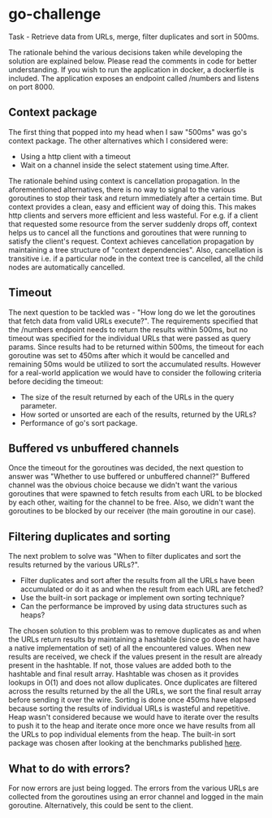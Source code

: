 # go-challenge

Task - Retrieve data from URLs, merge, filter duplicates and sort in 500ms.


The rationale behind the various decisions taken while developing the solution are explained below. Please read the comments in code for better understanding. If you wish to run the application in docker, a dockerfile is included. The application exposes an endpoint called /numbers and listens on port 8000.

## Context package
The first thing that popped into my head when I saw "500ms" was go's context package.
The other alternatives which I considered were: 
* Using a http client with a timeout
* Wait on a channel inside the select statement using time.After. 

The rationale behind using context is cancellation propagation. In the aforementioned alternatives, there is no way to signal to the various goroutines to stop their task and return immediately after a certain time. But context provides a clean, easy and efficient way of doing this. This makes http clients and servers more efficient and less wasteful. For e.g. if a client that requested some resource from the server suddenly drops off, context helps us to cancel all the functions and goroutines that were running to satisfy the client's request. Context achieves cancellation propagation by maintaining a tree structure of "context dependencies". Also, cancellation is transitive i.e. if a particular node in the context tree is cancelled, all the child nodes are automatically cancelled.

## Timeout
The next question to be tackled was - "How long do we let the goroutines that fetch data from valid URLs execute?". The requirements specified that the /numbers endpoint needs to return the results within 500ms, but no timeout was specified for the individual URLs that were passed as query params. Since results had to be returned within 500ms, the timeout for each goroutine was set to 450ms after which it would be cancelled and remaining 50ms would be utilized to sort the accumulated results. However for a real-world application we would have to consider the following criteria before deciding the timeout:

* The size of the result returned by each of the URLs in the query parameter.
* How sorted or unsorted are each of the results, returned by the URLs?
* Performance of go's sort package.

## Buffered vs unbuffered channels
Once the timeout for the goroutines was decided, the next question to answer was "Whether to use buffered or unbuffered channel?" Buffered channel was the obvious choice because we didn't want the various goroutines that were spawned to fetch results from each URL to be blocked by each other, waiting for the channel to be free. Also, we didn't want the goroutines to be blocked by our receiver (the main goroutine in our case).

## Filtering duplicates and sorting
The next problem to solve was "When to filter duplicates and sort the results returned by the various URLs?". 

* Filter duplicates and sort after the results from all the URLs have been accumulated or do it as and when the result from each URL are fetched?
* Use the built-in sort package or implement own sorting technique?
* Can the performance be improved by using data structures such as heaps?

The chosen solution to this problem was to remove duplicates as and when the URLs return results by maintaining a hashtable (since go does not have a native implementation of set) of all the encountered values. When new results are received, we check if the values present in the result are already present in the hashtable. If not, those values are added both to the hashtable and final result array. Hashtable was chosen as it provides lookups in O(1) and does not allow duplicates. Once duplicates are filtered across the results returned by the all the URLs, we sort the final result array before sending it over the wire. Sorting is done once 450ms have elapsed because sorting the results of individual URLs is wasteful and repetitive. Heap wasn't considered because we would have to iterate over the results to push it to the heap and iterate once more once we have results from all the URLs to pop individual elements from the heap. The built-in sort package was chosen after looking at the benchmarks published [here](https://stackimpact.com/blog/practical-golang-benchmarks/#sorting).

## What to do with errors?
For now errors are just being logged. The errors from the various URLs are collected from the goroutines using an error channel and logged in the main goroutine. Alternatively, this could be sent to the client.